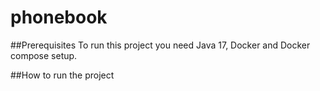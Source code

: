 # phonebook

##Prerequisites
To run this project you need Java 17, Docker and Docker compose setup.

##How to run the project

